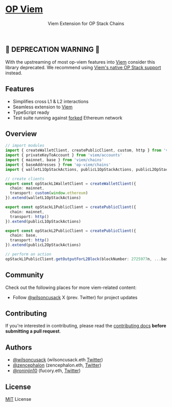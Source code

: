 <br/>

<p align="center">
  <a href="https://op-viem-site.vercel.app/">
  <h1>OP Viem</h1>
  </a>
</p>

<p align="center">
  Viem Extension for OP Stack Chains
<p>

<br>

## 🚨 DEPRECATION WARNING 🚨

With the upstreaming of most op-viem features into [Viem](https://viem.sh/op-stack) consider this library deprecated. We recommend using [Viem's native OP Stack support](https://viem.sh/op-stack) instead.

## Features

- Simplifies cross L1 & L2 interactions
- Seamless extension to [Viem](https://github.com/wagmi-dev/viem)
- TypeScript ready
- Test suite running against [forked](https://ethereum.org/en/glossary/#fork) Ethereum network

## Overview

```ts
// import modules
import { createWalletClient, createPublicClient, custom, http } from 'viem'
import { privateKeyToAccount } from 'viem/accounts'
import { mainnet, base } from 'viem/chains'
import { baseAddresses } from 'op-viem/chains'
import { walletL1OpStackActions, publicL1OpStackActions, publicL2OpStackActions } from 'op-viem'

// create clients
export const opStackL1WalletClient = createWalletClient({
  chain: mainnet,
  transport: custom(window.ethereum)
}).extend(walletL1OpStackActions)

export const opStackL1PublicClient = createPublicClient({
  chain: mainnet,
  transport: http()
}).extend(publicL1OpStackActions)

export const opStackL2PublicClient = createPublicClient({
  chain: base,
  transport: http()
}).extend(publicL2OpStackActions)

// perform an action
opStackL1PublicClient.getOutputForL2Block(blockNumber: 2725977n, ...baseAddresses)
```

## Community

Check out the following places for more viem-related content:

- Follow [@wilsoncusack](https://twitter.com/wilsoncusack)  X (prev. Twitter) for project updates

## Contributing

If you're interested in contributing, please read the [contributing docs](CONTRIBUTING.md) **before submitting a pull request**.

## Authors

- [@wilsoncusack](https://github.com/wilsoncusack) (wilsoncusack.eth [Twitter](https://twitter.com/wilsoncusack))
- [@zencephalon](https://github.com/zencephalon) (zencephalon.eth, [Twitter](https://twitter.com/zencephalon))
- [@roninjin10](https://github.com/roninjin10) (fucory.eth, [Twitter](https://twitter.com/FUCORY))

## License

[MIT](LICENSE.md) License
